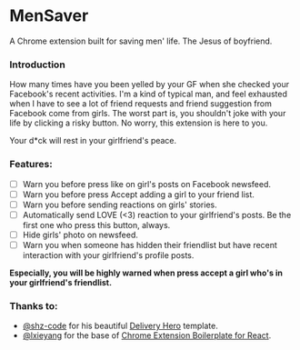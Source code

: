 # MenSaver
A Chrome extension built for saving men' life. The Jesus of boyfriend.

### Introduction
How many times have you been yelled by your GF when she checked your Facebook's recent activities.
I'm a kind of typical man, and feel exhausted when I have to see a lot of friend requests
and friend suggestion from Facebook come from girls. The worst part is, you shouldn't
joke with your life by clicking a risky button. No worry, this extension is here to you.

Your d*ck will rest in your girlfriend's peace.

### Features:
- [ ] Warn you before press like on girl's posts on Facebook newsfeed.
- [ ] Warn you before press Accept adding a girl to your friend list.
- [ ] Warn you before sending reactions on girls' stories.
- [ ] Automatically send LOVE (<3) reaction to your girlfriend's posts. Be the first one who press this button, always.
- [ ] Hide girls' photo on newsfeed.
- [ ] Warn you when someone has hidden their friendlist but have recent interaction with your girlfriend's profile posts.

**Especially, you will be highly warned when press accept a girl who's in your girlfriend's friendlist.**

### Thanks to:
- [@shz-code](https://github.com/shz-code) for his beautiful [Delivery Hero](https://github.com/shz-code/delivery-hero) template.
- [@lxieyang](https://github.com/lxieyang) for the base of [Chrome Extension Boilerplate for React](https://github.com/lxieyang/chrome-extension-boilerplate-react).

